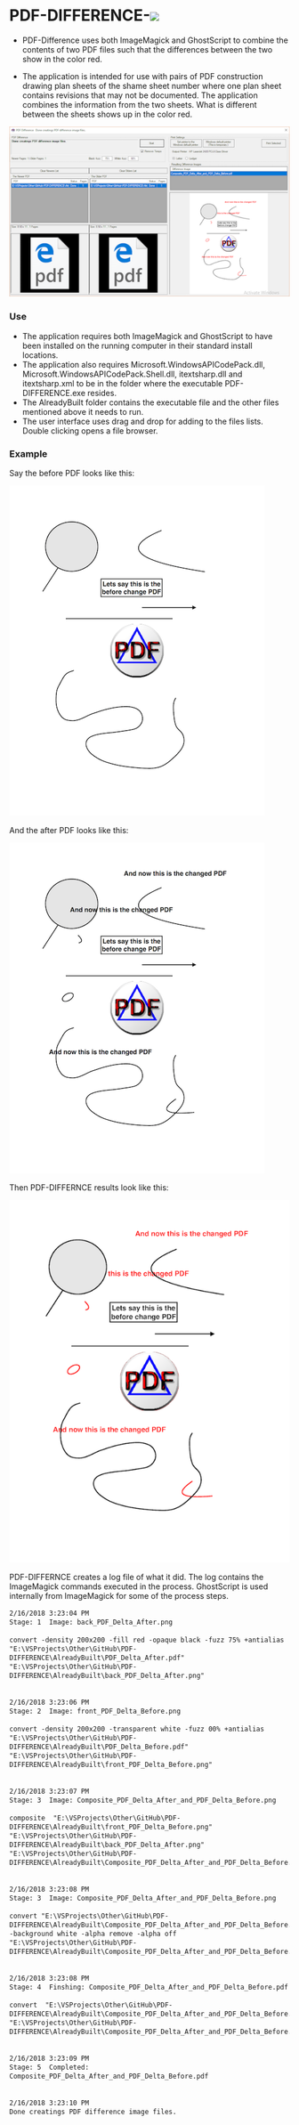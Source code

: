 # PDF-DIFFERENCE-![](PDF-DIFFERENCE/Icon/PDF_Delta.ico)

- PDF-Difference uses both ImageMagick and GhostScript to combine the contents of two PDF
files such that the differences between the two show in the color red.

- The application is intended for use with pairs of PDF construction drawing plan sheets of the shame sheet number where one plan sheet contains revisions that may not be documented. The application combines the information from the two sheets. What is different between the sheets shows up in the color red.

![](PDF-DIFFERENCE/DocImages/PDF-DIFFERENCE_01.PNG)


### Use

- The application requires both ImageMagick and GhostScript to have been installed on the running computer in their standard install locations.
- The application also requires Microsoft.WindowsAPICodePack.dll, Microsoft.WindowsAPICodePack.Shell.dll, itextsharp.dll and itextsharp.xml to be in the folder where the executable PDF-DIFFERENCE.exe resides.
- The AlreadyBuilt folder contains the executable file and the other files mentioned above it needs to run.
- The user interface uses drag and drop for adding to the files lists. Double clicking opens a file browser.

### Example

Say the before PDF looks like this:

![](PDF-DIFFERENCE/DocImages/PDF_Delta_Before.png)

And the after PDF looks like this:

![](PDF-DIFFERENCE/DocImages/PDF_Delta_After.png)

Then PDF-DIFFERNCE results look like this:

![](PDF-DIFFERENCE/DocImages/Composite_PDF_Delta_After_and_PDF_Delta_Before.png)

PDF-DIFFERNCE creates a log file of what it did. The log contains the ImageMagick commands executed in the process. GhostScript is used internally from ImageMagick for some of the process steps.

```
2/16/2018 3:23:04 PM
Stage: 1  Image: back_PDF_Delta_After.png

convert -density 200x200 -fill red -opaque black -fuzz 75% +antialias  "E:\VSProjects\Other\GitHub\PDF-DIFFERENCE\AlreadyBuilt\PDF_Delta_After.pdf" "E:\VSProjects\Other\GitHub\PDF-DIFFERENCE\AlreadyBuilt\back_PDF_Delta_After.png"


2/16/2018 3:23:06 PM
Stage: 2  Image: front_PDF_Delta_Before.png

convert -density 200x200 -transparent white -fuzz 00% +antialias  "E:\VSProjects\Other\GitHub\PDF-DIFFERENCE\AlreadyBuilt\PDF_Delta_Before.pdf" "E:\VSProjects\Other\GitHub\PDF-DIFFERENCE\AlreadyBuilt\front_PDF_Delta_Before.png"


2/16/2018 3:23:07 PM
Stage: 3  Image: Composite_PDF_Delta_After_and_PDF_Delta_Before.png

composite  "E:\VSProjects\Other\GitHub\PDF-DIFFERENCE\AlreadyBuilt\front_PDF_Delta_Before.png" "E:\VSProjects\Other\GitHub\PDF-DIFFERENCE\AlreadyBuilt\back_PDF_Delta_After.png" "E:\VSProjects\Other\GitHub\PDF-DIFFERENCE\AlreadyBuilt\Composite_PDF_Delta_After_and_PDF_Delta_Before.png"


2/16/2018 3:23:08 PM
Stage: 3  Image: Composite_PDF_Delta_After_and_PDF_Delta_Before.png

convert "E:\VSProjects\Other\GitHub\PDF-DIFFERENCE\AlreadyBuilt\Composite_PDF_Delta_After_and_PDF_Delta_Before.png" -background white -alpha remove -alpha off  "E:\VSProjects\Other\GitHub\PDF-DIFFERENCE\AlreadyBuilt\Composite_PDF_Delta_After_and_PDF_Delta_Before.png"


2/16/2018 3:23:08 PM
Stage: 4  Finshing: Composite_PDF_Delta_After_and_PDF_Delta_Before.pdf

convert  "E:\VSProjects\Other\GitHub\PDF-DIFFERENCE\AlreadyBuilt\Composite_PDF_Delta_After_and_PDF_Delta_Before.png" "E:\VSProjects\Other\GitHub\PDF-DIFFERENCE\AlreadyBuilt\Composite_PDF_Delta_After_and_PDF_Delta_Before.pdf"


2/16/2018 3:23:09 PM
Stage: 5  Completed: Composite_PDF_Delta_After_and_PDF_Delta_Before.pdf


2/16/2018 3:23:10 PM
Done creatings PDF difference image files.
```
